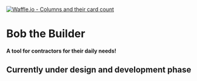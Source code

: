 [![Waffle.io - Columns and their card count](https://badge.waffle.io/shazrahim94/Bob_the_Builder.png?columns=all)](https://waffle.io/shazrahim94/Bob_the_Builder?utm_source=badge)
# Bob the Builder

#### A tool for contractors for their daily needs!

## Currently under design and development phase
